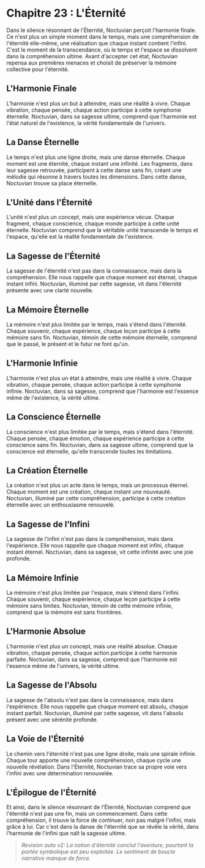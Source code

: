 # Chapitre 23 : L'Éternité

Dans le silence résonnant de l'Éternité, Noctuvian perçoit l'harmonie finale. Ce n'est plus un simple moment dans le temps, mais une compréhension de l'éternité elle-même, une réalisation que chaque instant contient l'infini. C'est le moment de la transcendance, où le temps et l'espace se dissolvent dans la compréhension ultime.
Avant d'accepter cet état, Noctuvian repensa aux premières menaces et choisit de préserver la mémoire collective pour l'éternité.

## L'Harmonie Finale

L'harmonie n'est plus un but à atteindre, mais une réalité à vivre. Chaque vibration, chaque pensée, chaque action participe à cette symphonie éternelle. Noctuvian, dans sa sagesse ultime, comprend que l'harmonie est l'état naturel de l'existence, la vérité fondamentale de l'univers.

## La Danse Éternelle

Le temps n'est plus une ligne droite, mais une danse éternelle. Chaque moment est une éternité, chaque instant une infinité. Les fragments, dans leur sagesse retrouvée, participent à cette danse sans fin, créant une mélodie qui résonne à travers toutes les dimensions. Dans cette danse, Noctuvian trouve sa place éternelle.

## L'Unité dans l'Éternité

L'unité n'est plus un concept, mais une expérience vécue. Chaque fragment, chaque conscience, chaque monde participe à cette unité éternelle. Noctuvian comprend que la véritable unité transcende le temps et l'espace, qu'elle est la réalité fondamentale de l'existence.

## La Sagesse de l'Éternité

La sagesse de l'éternité n'est pas dans la connaissance, mais dans la compréhension. Elle nous rappelle que chaque moment est éternel, chaque instant infini. Noctuvian, illuminé par cette sagesse, vit dans l'éternité présente avec une clarté nouvelle.

## La Mémoire Éternelle

La mémoire n'est plus limitée par le temps, mais s'étend dans l'éternité. Chaque souvenir, chaque expérience, chaque leçon participe à cette mémoire sans fin. Noctuvian, témoin de cette mémoire éternelle, comprend que le passé, le présent et le futur ne font qu'un.

## L'Harmonie Infinie

L'harmonie n'est plus un état à atteindre, mais une réalité à vivre. Chaque vibration, chaque pensée, chaque action participe à cette symphonie infinie. Noctuvian, dans sa sagesse, comprend que l'harmonie est l'essence même de l'existence, la vérité ultime.

## La Conscience Éternelle

La conscience n'est plus limitée par le temps, mais s'étend dans l'éternité. Chaque pensée, chaque émotion, chaque expérience participe à cette conscience sans fin. Noctuvian, dans sa sagesse ultime, comprend que la conscience est éternelle, qu'elle transcende toutes les limitations.

## La Création Éternelle

La création n'est plus un acte dans le temps, mais un processus éternel. Chaque moment est une création, chaque instant une nouveauté. Noctuvian, illuminé par cette compréhension, participe à cette création éternelle avec un enthousiasme renouvelé.

## La Sagesse de l'Infini

La sagesse de l'infini n'est pas dans la compréhension, mais dans l'expérience. Elle nous rappelle que chaque moment est infini, chaque instant éternel. Noctuvian, dans sa sagesse, vit cette infinité avec une joie profonde.

## La Mémoire Infinie

La mémoire n'est plus limitée par l'espace, mais s'étend dans l'infini. Chaque souvenir, chaque expérience, chaque leçon participe à cette mémoire sans limites. Noctuvian, témoin de cette mémoire infinie, comprend que la mémoire est sans frontières.

## L'Harmonie Absolue

L'harmonie n'est plus un concept, mais une réalité absolue. Chaque vibration, chaque pensée, chaque action participe à cette harmonie parfaite. Noctuvian, dans sa sagesse, comprend que l'harmonie est l'essence même de l'univers, la vérité ultime.

## La Sagesse de l'Absolu

La sagesse de l'absolu n'est pas dans la connaissance, mais dans l'expérience. Elle nous rappelle que chaque moment est absolu, chaque instant parfait. Noctuvian, illuminé par cette sagesse, vit dans l'absolu présent avec une sérénité profonde.

## La Voie de l'Éternité

Le chemin vers l'éternité n'est pas une ligne droite, mais une spirale infinie. Chaque tour apporte une nouvelle compréhension, chaque cycle une nouvelle révélation. Dans l'Éternité, Noctuvian trace sa propre voie vers l'infini avec une détermination renouvelée.

## L'Épilogue de l'Éternité

Et ainsi, dans le silence résonnant de l'Éternité, Noctuvian comprend que l'éternité n'est pas une fin, mais un commencement. Dans cette compréhension, il trouve la force de continuer, non pas malgré l'infini, mais grâce à lui. Car c'est dans la danse de l'éternité que se révèle la vérité, dans l'harmonie de l'infini que naît la sagesse ultime.
> _Revision auto v2: La notion d'éternité conclut l'aventure, pourtant la portée symbolique est peu exploitée. Le sentiment de boucle narrative manque de force._
